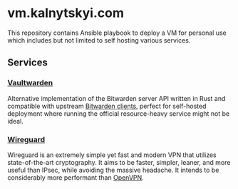 # vm.kalnytskyi.com

This repository contains Ansible playbook to deploy a VM for personal use which
includes but not limited to self hosting various services.

## Services

### [Vaultwarden]

Alternative implementation of the Bitwarden server API written in Rust and
compatible with upstream [Bitwarden clients], perfect for self-hosted
deployment where running the official resource-heavy service might not be
ideal.

[Vaultwarden]: https://github.com/dani-garcia/vaultwarden
[Bitwarden clients]: https://bitwarden.com/#download

### [Wireguard]

Wireguard is an extremely simple yet fast and modern VPN that utilizes
state-of-the-art cryptography. It aims to be faster, simpler, leaner, and more
useful than IPsec, while avoiding the massive headache. It intends to be
considerably more performant than [OpenVPN].

[Wireguard]: https://www.wireguard.com/
[OpenVPN]: https://openvpn.net/
